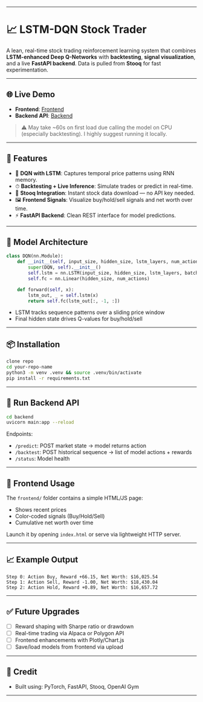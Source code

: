 
---

# 📈 LSTM-DQN Stock Trader

A lean, real-time stock trading reinforcement learning system that combines **LSTM-enhanced Deep Q-Networks** with **backtesting**, **signal visualization**, and a live **FastAPI backend**. Data is pulled from **Stooq** for fast experimentation.

---

## 🌐 Live Demo

- **Frontend**: [Frontend](https://stockbroker-z8np.onrender.com)
- **Backend API**: [Backend](https://stocktrader-ym0x.onrender.com)

> ⚠️ May take ~60s on first load due calling the model on CPU (especially backtesting). I highly suggest running it locally.

---

## 🚀 Features

* 🧠 **DQN with LSTM**: Captures temporal price patterns using RNN memory.
* ⏱ **Backtesting + Live Inference**: Simulate trades or predict in real-time.
* 🧾 **Stooq Integration**: Instant stock data download — no API key needed.
* 🖼 **Frontend Signals**: Visualize buy/hold/sell signals and net worth over time.
* ⚡️ **FastAPI Backend**: Clean REST interface for model predictions.

---

## 🧠 Model Architecture

```python
class DQN(nn.Module):
    def __init__(self, input_size, hidden_size, lstm_layers, num_actions):
        super(DQN, self).__init__()
        self.lstm = nn.LSTM(input_size, hidden_size, lstm_layers, batch_first=True)
        self.fc = nn.Linear(hidden_size, num_actions)

    def forward(self, x):
        lstm_out, _ = self.lstm(x)
        return self.fc(lstm_out[:, -1, :])
```

* LSTM tracks sequence patterns over a sliding price window
* Final hidden state drives Q-values for buy/hold/sell

---

## 📦 Installation

```bash
clone repo
cd your-repo-name
python3 -m venv .venv && source .venv/bin/activate
pip install -r requirements.txt
```

---


## 🔌 Run Backend API

```bash
cd backend
uvicorn main:app --reload
```

Endpoints:

* `/predict`: POST market state → model returns action
* `/backtest`: POST historical sequence → list of model actions + rewards
* `/status`: Model health

---

## 🎯 Frontend Usage

The `frontend/` folder contains a simple HTML/JS page:

* Shows recent prices
* Color-coded signals (Buy/Hold/Sell)
* Cumulative net worth over time

Launch it by opening `index.html` or serve via lightweight HTTP server.

---

## 📈 Example Output

```text
Step 0: Action Buy, Reward +66.15, Net Worth: $16,025.54
Step 1: Action Sell, Reward -1.00, Net Worth: $18,430.04
Step 2: Action Hold, Reward +0.89, Net Worth: $16,657.72
```

---

## ✅ Future Upgrades

* [ ] Reward shaping with Sharpe ratio or drawdown
* [ ] Real-time trading via Alpaca or Polygon API
* [ ] Frontend enhancements with Plotly/Chart.js
* [ ] Save/load models from frontend via upload

---

## 🧠 Credit

* Built using: PyTorch, FastAPI, Stooq, OpenAI Gym

---


